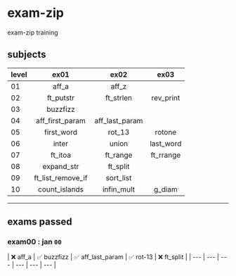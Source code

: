 # exam-zip
exam-zip training

## subjects
| level     |ex01|ex02|ex03|
| ------ | :--------------------:| :--------------------:| :--------------------:| 
|01|  aff_a | aff_z | |
|02| ft_putstr | ft_strlen | rev_print | |
|03| buzzfizz | | |
|04| aff_first_param | aff_last_param | |
|05| first_word | rot_13 | rotone |
|06| inter | union | last_word |
|07| ft_itoa | ft_range | ft_rrange |
|08| expand_str | ft_split | |
|09| ft_list_remove_if | sort_list
|10| count_islands | infin_mult | g_diam
---

## exams passed

### exam00 : jan `00`
| ❌ aff_a | ✅ buzzfizz | ✅ aff_last_param | ✅ rot-13 | ❌ ft_split |
| --- | --- | --- | --- | --- | --- |




